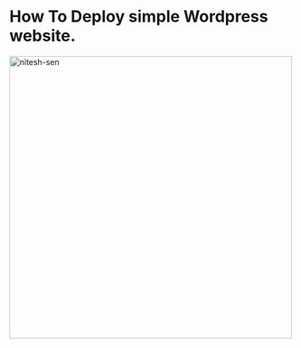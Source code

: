 # How To Deploy simple Wordpress website.
<p><img align="left" src="https://i.stack.imgur.com/1lunW.png" alt="nitesh-sen" width="500"  /></p>
